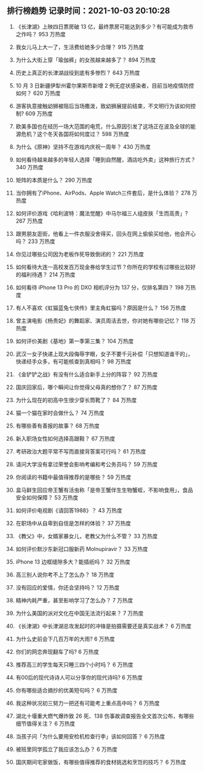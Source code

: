 
## 排行榜趋势 记录时间：2021-10-03 20:10:28
  
  1. 《长津湖》上映四日票房破 13 亿，最终票房可能达到多少？有可能成为救市之作吗？ 953 万热度
    
  2. 我女儿马上大一了，生活费给她多少合理？ 915 万热度
    
  3. 为什么大街上穿「瑜伽裤」的女孩越来越多了？ 894 万热度
    
  4. 历史上真正的长津湖战役到底有多惨烈？ 643 万热度
    
  5. 10 月 3 日新疆伊犁州霍尔果斯市新增 2 例无症状感染者，目前当地疫情防控如何？ 620 万热度
    
  6. 游客执意接触幼狮被阻后当场撒泼，致幼狮展提前结束，不文明行为该如何控制? 609 万热度
    
  7. 欧美多国也在经历一场大范围的电荒，什么原因引发了这场正在波及全球的能源危机？这个冬天各国将如何度过？ 598 万热度
    
  8. 为什么《原神》坚持不在游戏内庆祝一周年？ 430 万热度
    
  9. 如何看待越来越多的年轻人选择「睡到自然醒，酒店吃外卖」这种旅行方式？ 340 万热度
    
  10. 矩阵的本质是什么？ 290 万热度
    
  11. 当你拥有了iPhone、AirPods、Apple Watch三件套后，是什么体验？ 278 万热度
    
  12. 如何评价游戏《哈利波特：魔法觉醒》中马尔福三人组皮肤「生而高贵」? 267 万热度
    
  13. 跟男朋友逛街，他看上一件衣服没舍得买，回头在网上偷偷买给他，他会开心吗？ 233 万热度
    
  14. 你见过哪些公司因为老板作死导致倒闭的？ 221 万热度
    
  15. 如何看待大连一高校发百万现金券给学生过节？你所在的学校有过哪些比较好的福利待遇？ 214 万热度
    
  16. 如何看待 iPhone 13  Pro 的 DXO 相机评分为 137 分，仅排名第四？ 198 万热度
    
  17. 有人不喜欢《虹猫蓝兔七侠传》里主角虹猫吗？原因是什么？ 156 万热度
    
  18. 曾主演电影《杨贵妃》的舞蹈家、演员周洁去世，你对她有哪些记忆？ 118 万热度
    
  19. 如何评价美剧《基地》第一季第三集？ 104 万热度
    
  20. 武汉一女子快递上现大段侮辱字眼，女子不要千元补偿「只想知道谁干的」，快递经手众多，有可能核查到真相吗？ 98 万热度
    
  21. 《金铲铲之战》有没有什么适合新手上分的阵容？ 92 万热度
    
  22. 国庆回家后，哪个瞬间让你觉得父母真的想你了？ 87 万热度
    
  23. 为什么现在的初高中生很少穿长筒靴了？ 84 万热度
    
  24. 猫一个猫在家时会做什么？ 74 万热度
    
  25. 有哪些善有善报的故事？ 68 万热度
    
  26. 新入职场女性如何选择高跟鞋？ 67 万热度
    
  27. 考研政治大题平常不写而直接背答案可行吗？ 61 万热度
    
  28. 请问大学没有拿过荣誉会影响考编和考公务员吗？ 59 万热度
    
  29. 你阅读的书籍中最值得推荐的是哪些？ 59 万热度
    
  30. 盒马鲜生回应帝王蟹有活虫称「是帝王蟹伴生生物蟹蛭，不影响食用」，食品安全如何保障？ 53 万热度
    
  31. 如何评价电视剧《请回答1988》？ 43 万热度
    
  32. 在职场中从自卑到自信是怎样的体验？ 37 万热度
    
  33. 《教父》中，女婿家暴女儿，老教父为什么不管？ 33 万热度
    
  34. 如何评价默沙东新冠口服新药 Molnupiravir？ 33 万热度
    
  35. iPhone 13 边框缝隙多大？能插纸吗？ 32 万热度
    
  36. 高三别人说你考不上了怎么办？ 18 万热度
    
  37. 没有回应的爱情，你还会坚持吗？ 12 万热度
    
  38. 精神内耗严重，甚至影响学习了怎么办？ 7 万热度
    
  39. 为什么美国的派对文化在中国无法流行起来？ 7 万热度
    
  40. 《长津湖》中长津湖总攻发起时的冲锋是拍摄需要还是真实战术？ 6 万热度
    
  41. 为什么史前会下几百万年的大雨? 6 万热度
    
  42. 你们的网恋奔现翻车了吗? 6 万热度
    
  43. 推荐高三的学生每天只睡三四个小时吗？ 6 万热度
    
  44. 有00后的现代诗诗人可以分享你的现代诗吗? 6 万热度
    
  45. 你有哪些适合摘抄的优美短句吗？ 6 万热度
    
  46. 我这种状况初三努力一把还有可能考上重点高中吗？ 6 万热度
    
  47. 湖北十堰重大燃气爆炸致 26 死、138 伤事故调查报告全文首次公布，有哪些细节值得关注？ 6 万热度
    
  48. 当孩子问「为什么要用安检机检查行李」该如何回答？ 6 万热度
    
  49. 被班里同学孤立了我应该怎么办？ 6 万热度
    
  50. 国庆期间宅家做饭，有哪些值得推荐的食材挑选和烹饪的技巧？ 6 万热度
    